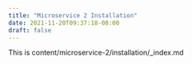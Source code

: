 ```yaml
---
title: "Microservice 2 Installation"
date: 2021-11-20T09:37:18-08:00
draft: false
---
```

This is content/microservice-2/installation/_index.md
